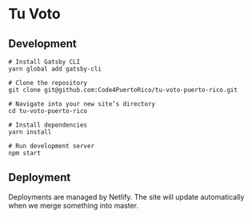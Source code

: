# Tu Voto

## Development

```shell
# Install Gatsby CLI
yarn global add gatsby-cli

# Clone the repository
git clone git@github.com:Code4PuertoRico/tu-voto-puerto-rico.git

# Navigate into your new site’s directory
cd tu-voto-puerto-rico

# Install dependencies
yarn install

# Run development server
npm start
```

## Deployment

Deployments are managed by Netlify. The site will update automatically when we merge something into master.
